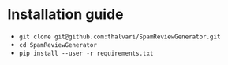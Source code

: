 # Installation guide
* ```git clone git@github.com:thalvari/SpamReviewGenerator.git```
* ```cd SpamReviewGenerator```
* ```pip install --user -r requirements.txt```
